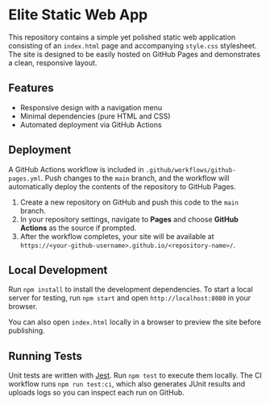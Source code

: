 # Elite Static Web App

This repository contains a simple yet polished static web application consisting of an `index.html` page and accompanying `style.css` stylesheet. The site is designed to be easily hosted on GitHub Pages and demonstrates a clean, responsive layout.

## Features

- Responsive design with a navigation menu
- Minimal dependencies (pure HTML and CSS)
- Automated deployment via GitHub Actions

## Deployment

A GitHub Actions workflow is included in `.github/workflows/github-pages.yml`. Push changes to the `main` branch, and the workflow will automatically deploy the contents of the repository to GitHub Pages.

1. Create a new repository on GitHub and push this code to the `main` branch.
2. In your repository settings, navigate to **Pages** and choose **GitHub Actions** as the source if prompted.
3. After the workflow completes, your site will be available at `https://<your-github-username>.github.io/<repository-name>/`.

## Local Development

Run `npm install` to install the development dependencies. To start a local server for testing, run `npm start` and open `http://localhost:8080` in your browser.

You can also open `index.html` locally in a browser to preview the site before publishing.

## Running Tests

Unit tests are written with [Jest](https://jestjs.io/). Run `npm test` to execute them locally. The CI workflow runs `npm run test:ci`, which also generates JUnit results and uploads logs so you can inspect each run on GitHub.
